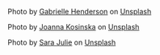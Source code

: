 Photo by <a href="https://unsplash.com/@gabriellefaithhenderson?utm_source=unsplash&utm_medium=referral&utm_content=creditCopyText">Gabrielle Henderson</a> on <a href="https://unsplash.com/s/photos/smoothie?utm_source=unsplash&utm_medium=referral&utm_content=creditCopyText">Unsplash</a>

Photo by <a href="https://unsplash.com/@joannakosinska?utm_source=unsplash&utm_medium=referral&utm_content=creditCopyText">Joanna Kosinska</a> on <a href="https://unsplash.com/s/photos/smoothie?utm_source=unsplash&utm_medium=referral&utm_content=creditCopyText">Unsplash</a>

Photo by <a href="https://unsplash.com/@sarahjulia?utm_source=unsplash&utm_medium=referral&utm_content=creditCopyText">Sara Julie</a> on <a href="https://unsplash.com/s/photos/smoothie?utm_source=unsplash&utm_medium=referral&utm_content=creditCopyText">Unsplash</a>
